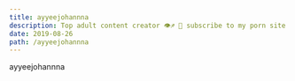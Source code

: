 ```yaml
---
title: ayyeejohannna
description: Top adult content creator 👁♐️ 👑 subscribe to my porn site below IG Missskaylax
date: 2019-08-26
path: /ayyeejohannna
---
```


ayyeejohannna